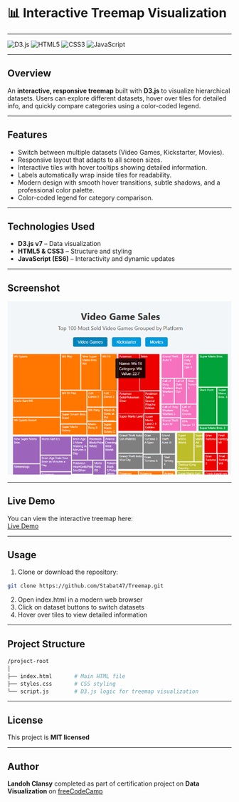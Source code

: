 # 📊 Interactive Treemap Visualization
---

![D3.js](https://img.shields.io/badge/D3.js-v7.0-orange) ![HTML5](https://img.shields.io/badge/HTML5-blue) ![CSS3](https://img.shields.io/badge/CSS3-blueviolet) ![JavaScript](https://img.shields.io/badge/JavaScript-ES6-yellow)

---
## Overview
An **interactive, responsive treemap** built with **D3.js** to visualize hierarchical datasets. Users can explore different datasets, hover over tiles for detailed info, and quickly compare categories using a color-coded legend.

---

## Features
- Switch between multiple datasets (Video Games, Kickstarter, Movies).  
- Responsive layout that adapts to all screen sizes.  
- Interactive tiles with hover tooltips showing detailed information.  
- Labels automatically wrap inside tiles for readability.  
- Modern design with smooth hover transitions, subtle shadows, and a professional color palette.  
- Color-coded legend for category comparison.

---
## Technologies Used
- **D3.js v7** – Data visualization  
- **HTML5 & CSS3** – Structure and styling  
- **JavaScript (ES6)** – Interactivity and dynamic updates  

---
## Screenshot
![image](./image.png)

---
## Live Demo
You can view the interactive treemap here:  
[Live Demo](https://stabat47.github.io/Treemap/)  

---
## Usage
1. Clone or download the repository:  
```bash
git clone https://github.com/Stabat47/Treemap.git
```
2. Open index.html in a modern web browser
3. Click on dataset buttons to switch datasets
4. Hover over tiles to view detailed information

---

## Project Structure
```bash
/project-root
│
├── index.html       # Main HTML file
├── styles.css       # CSS styling
└── script.js        # D3.js logic for treemap visualization
```
---
## License
This project is **MIT licensed**

---
## Author
**Landoh Clansy** completed as part of certification project on **Data Visualization** on [freeCodeCamp](freecodecamp.org)
